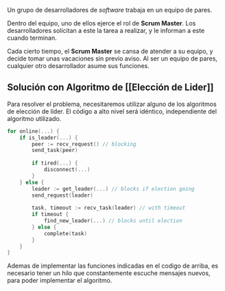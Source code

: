 Un grupo de desarrolladores de *software* trabaja en un equipo de pares.

Dentro del equipo, uno de ellos ejerce el rol de **Scrum Master**. Los desarrolladores solicitan a este la tarea a realizar, y le informan a este cuando terminan.

Cada cierto tiempo, el **Scrum Master** se cansa de atender a su equipo, y decide tomar unas vacaciones sin previo aviso. Al ser un equipo de pares, cualquier otro desarrollador asume sus funciones.

## Solución con Algoritmo de [[Elección de Lider]]

Para resolver el problema, necesitaremos utilizar alguno de los algoritmos de elección de líder. El código a alto nivel será idéntico, independiente del algoritmo utilizado.

```Go
for online(...) {
	if is_leader(...) {
		peer := recv_request() // blocking
		send_task(peer)
		
		if tired(...) {
			disconnect(...)
		}
	} else {
		leader := get_leader(...) // blocks if election going
		send_request(leader)
		
		task, timeout := recv_task(leader) // with timeout
		if timeout {
			find_new_leader(...) // blocks until election
		} else {
			complete(task)
		}
	}
}
```

Ademas de implementar las funciones indicadas en el codigo de arriba, es necesario tener un hilo que constantemente escuche mensajes nuevos, para poder implementar el algoritmo.
